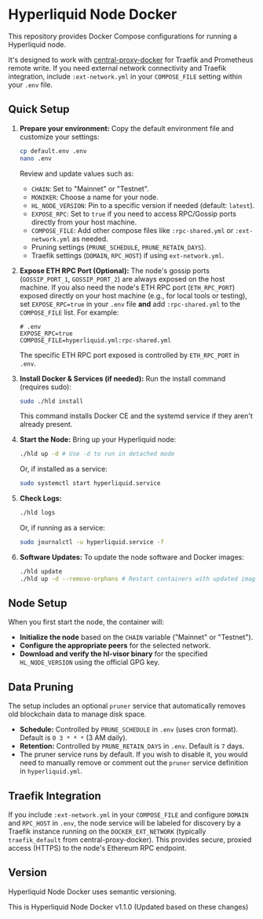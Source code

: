 # Hyperliquid Node Docker

This repository provides Docker Compose configurations for running a Hyperliquid node.

It's designed to work with [central-proxy-docker](https://github.com/CryptoManufaktur-io/central-proxy-docker) for Traefik and Prometheus remote write. If you need external network connectivity and Traefik integration, include `:ext-network.yml` in your `COMPOSE_FILE` setting within your `.env` file.

## Quick Setup

1.  **Prepare your environment:**
    Copy the default environment file and customize your settings:
    ```bash
    cp default.env .env
    nano .env
    ```
    Review and update values such as:
    *   `CHAIN`: Set to "Mainnet" or "Testnet".
    *   `MONIKER`: Choose a name for your node.
    *   `HL_NODE_VERSION`: Pin to a specific version if needed (default: `latest`).
    *   `EXPOSE_RPC`: Set to `true` if you need to access RPC/Gossip ports directly from your host machine.
    *   `COMPOSE_FILE`: Add other compose files like `:rpc-shared.yml` or `:ext-network.yml` as needed.
    *   Pruning settings (`PRUNE_SCHEDULE`, `PRUNE_RETAIN_DAYS`).
    *   Traefik settings (`DOMAIN`, `RPC_HOST`) if using `ext-network.yml`.

2.  **Expose ETH RPC Port (Optional):**
    The node's gossip ports (`GOSSIP_PORT_1`, `GOSSIP_PORT_2`) are always exposed on the host machine. If you also need the node's ETH RPC port (`ETH_RPC_PORT`) exposed directly on your host machine (e.g., for local tools or testing), set `EXPOSE_RPC=true` in your `.env` file **and** add `:rpc-shared.yml` to the `COMPOSE_FILE` list. For example:
    ```env
    # .env
    EXPOSE_RPC=true
    COMPOSE_FILE=hyperliquid.yml:rpc-shared.yml
    ```
    The specific ETH RPC port exposed is controlled by `ETH_RPC_PORT` in `.env`.

3.  **Install Docker & Services (if needed):**
    Run the install command (requires sudo):
    ```bash
    sudo ./hld install
    ```
    This command installs Docker CE and the systemd service if they aren't already present.

4.  **Start the Node:**
    Bring up your Hyperliquid node:
    ```bash
    ./hld up -d # Use -d to run in detached mode
    ```
    Or, if installed as a service:
    ```bash
    sudo systemctl start hyperliquid.service
    ```

5.  **Check Logs:**
    ```bash
    ./hld logs
    ```
    Or, if running as a service:
    ```bash
    sudo journalctl -u hyperliquid.service -f
    ```

6.  **Software Updates:**
    To update the node software and Docker images:
    ```bash
    ./hld update
    ./hld up -d --remove-orphans # Restart containers with updated images
    ```

## Node Setup

When you first start the node, the container will:
*   **Initialize the node** based on the `CHAIN` variable ("Mainnet" or "Testnet").
*   **Configure the appropriate peers** for the selected network.
*   **Download and verify the hl-visor binary** for the specified `HL_NODE_VERSION` using the official GPG key.

## Data Pruning

The setup includes an optional `pruner` service that automatically removes old blockchain data to manage disk space.
*   **Schedule:** Controlled by `PRUNE_SCHEDULE` in `.env` (uses cron format). Default is `0 3 * * *` (3 AM daily).
*   **Retention:** Controlled by `PRUNE_RETAIN_DAYS` in `.env`. Default is `7` days.
*   The pruner service runs by default. If you wish to disable it, you would need to manually remove or comment out the `pruner` service definition in `hyperliquid.yml`.

## Traefik Integration

If you include `:ext-network.yml` in your `COMPOSE_FILE` and configure `DOMAIN` and `RPC_HOST` in `.env`, the node service will be labeled for discovery by a Traefik instance running on the `DOCKER_EXT_NETWORK` (typically `traefik_default` from central-proxy-docker). This provides secure, proxied access (HTTPS) to the node's Ethereum RPC endpoint.

## Version

Hyperliquid Node Docker uses semantic versioning.

This is Hyperliquid Node Docker v1.1.0 (Updated based on these changes)